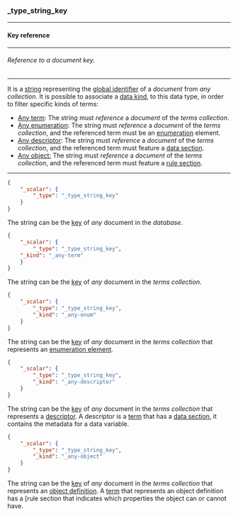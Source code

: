 ### _type_string_key



------
#### Key reference



------
###### Reference to a document key.



------
It is a [string](_type_string) representing the [global identifier](_gid) of a *document* from *any collection*. It is possible to associate a [data kind](_kind.md), to this data type, in order to filter specific kinds of terms:

- [Any term](_any-term.md): The string must *reference* a *document* of the *terms collection*.
- [Any enumeration](_any-enum.md): The string must *reference* a *document* of the *terms collection*, and the referenced term must be an [enumeration](_type_string_enum.md) element.
- [Any descriptor](_any-descriptor): The string must *reference* a *document* of the *terms collection*, and the referenced term must feature a [data section](_data.md).
- [Any object:](_any-object.md) The string must *reference* a *document* of the *terms collection*, and the referenced term must feature a [rule section](_rule.md).



------
```json
{
	"_scalar": {
		"_type": "_type_string_key"
	}
}
```

The string can be the [key](_key.md) of *any* document in the *database*.



```json
{
	"_scalar": {
		"_type": "_type_string_key",
    "_kind": "_any-term"
	}
}
```

The string can be the [key](_key.md) of *any* document in the *terms collection*.



```json
{
	"_scalar": {
		"_type": "_type_string_key",
		"_kind": "_any-enum"
	}
}
```

The string can be the [key](_key.md) of *any* document in the *terms collection* that represents an [enumeration element](_type_string_enum.md).



```json
{
	"_scalar": {
		"_type": "_type_string_key",
		"_kind": "_any-descriptor"
	}
}
```

The string can be the [key](_key.md) of *any* document in the *terms collection* that represents a [descriptor](_term_descriptor.md). A descriptor is a [term](_term.md) that has a [data section](_data.md), it contains the metadata for a data variable.



```json
{
	"_scalar": {
		"_type": "_type_string_key",
		"_kind": "_any-object"
	}
}
```

The string can be the [key](_key.md) of *any* document in the *terms collection* that represents an [object definition](_term_object.md). A [term](_term.md) that represents an object definition has a [rule section that indicates which properties the object can or cannot have.